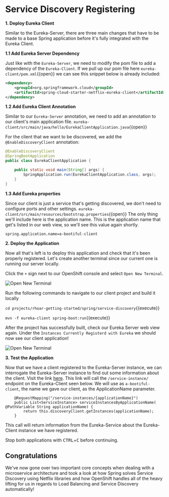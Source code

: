 # Service Discovery Registering

**1. Deploy Eureka Client**

Similar to the Eureka-Server, there are three main changes that have to be made to a base Spring application before it's fully integrated with the Eureka Client.

**1.1 Add Eureka Server Dependency**

Just like with the `Eureka-Server`, we need to modify the pom file to add a dependency of the `Eureka-Client`. If we pull up our pom file here ``eureka-client/pom.xml``{{open}} we can see this snippet below is already included:

```xml
<dependency>
    <groupId>org.springframework.cloud</groupId>
    <artifactId>spring-cloud-starter-netflix-eureka-client</artifactId>
</dependency>
```

**1.2 Add Eureka Client Annotation**

Similar to our `Eureka-Server` annotation, we need to add an annotation to our client's main application file. ``eureka-client/src/main/java/hello/EurekaClientApplication.java``{{open}}

For the client that we want to be discovered, we add the `@EnableDiscoveryClient` annotation:

```java
@EnableDiscoveryClient
@SpringBootApplication
public class EurekaClientApplication {

    public static void main(String[] args) {
        SpringApplication.run(EurekaClientApplication.class, args);
    }
}
```

**1.3 Add Eureka properties**

Since our client is just a service that's getting discovered, we don't need to configure ports and other settings. ``eureka-client/src/main/resources/bootstrap.properties``{{open}}
The only thing we'll include here is the application name. This is the application name that get's listed in our web view, so we'll see this value again shortly.

`spring.application.name=a-bootiful-client`


**2. Deploy the Application**

Now all that's left is to deploy this application and check that it's been properly registered. Let's create another terminal since our current one is running our server locally. 

Click the `+` sign next to our OpenShift console and select `Open New Terminal`.

![Open New Terminal](/openshift/assets/middleware/rhoar-microservices/open-new-terminal.png)

Run the following commands to navigate to our client project and build it locally

``cd projects/rhoar-getting-started/spring/service-discovery``{{execute}}

``mvn -f eureka-client spring-boot:run``{{execute}}

After the project has successfully built, check our Eureka Server web view again. Under the `Instances Currently Registerd with Eureka` we should now see our client application!

![Open New Terminal](/openshift/assets/middleware/rhoar-microservices/eureka-new-terminal.png)

**3. Test the Application**

Now that we have a client registered to the Eureka-Server instance, we can interrogate the Eureka-Server instance to find out some information about the client. Visit the link [here](https://[[HOST_SUBDOMAIN]]-8080-[[KATACODA_HOST]].environments.katacoda.com/service-instances/a-bootiful-client). This link will call the `/service-instance/` endpoint on the Eureka-Client seen below. We will use as `a-bootiful-client`, the name we gave our client, as the ApplicationName parameter.

```
    @RequestMapping("/service-instances/{applicationName}")
    public List<ServiceInstance> serviceInstancesByApplicationName( @PathVariable String applicationName) {
        return this.discoveryClient.getInstances(applicationName);
    }
```

This call will return information from the Eureka-Service about the Eureka-Client instance we have registered. 

Stop both applications with <kbd>CTRL</kbd>+<kbd>C</kbd> before continuing.

## Congratulations

We've now gone over two important core concepts when dealing with a microservice architecture and took a look at how Spring solves Service Discovery using Netflix libraries and how OpenShift handles all of the heavy lifting for us in regards to Load Balancing and Service Discovery automatically!